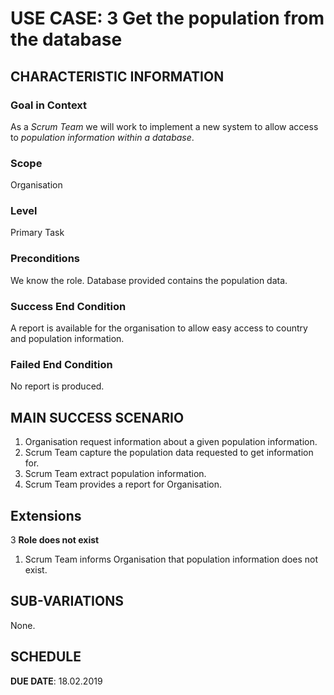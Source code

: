 # USE CASE: 3 Get the population from the database

## CHARACTERISTIC INFORMATION

### Goal in Context

As a *Scrum Team* we will work to implement a new system to allow access to *population information within a database*.

### Scope

Organisation

### Level

Primary Task

### Preconditions

We know the role. Database provided contains the population data.

### Success End Condition

A report is available for the organisation to allow easy access to country and population information.

### Failed End Condition

No report is produced.

## MAIN SUCCESS SCENARIO

1. Organisation request information about a given population information.
2. Scrum Team capture the population data requested to get information for.
3. Scrum Team extract population information.
4. Scrum Team provides a report for Organisation.

## Extensions

3 **Role does not exist**
   1. Scrum Team informs Organisation that population information does not exist.
   
## SUB-VARIATIONS

None.

## SCHEDULE

**DUE DATE**: 18.02.2019